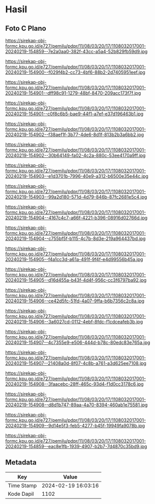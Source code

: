 # Hasil

## Foto C Plano

https://sirekap-obj-formc.kpu.go.id/e727/pemilu/pdpr/11/08/03/20/17/1108032017001-20240219-154859--7e2a0aa0-382f-43cc-a5a4-52b829fb59d9.jpg

https://sirekap-obj-formc.kpu.go.id/e727/pemilu/pdpr/11/08/03/20/17/1108032017001-20240219-154900--f029f4b2-cc73-4bf6-88b2-2d7405951eef.jpg

https://sirekap-obj-formc.kpu.go.id/e727/pemilu/pdpr/11/08/03/20/17/1108032017001-20240219-154901--dff98c91-1279-48bf-8470-209acc173f7f.jpg

https://sirekap-obj-formc.kpu.go.id/e727/pemilu/pdpr/11/08/03/20/17/1108032017001-20240219-154901--c0f8c6b5-bae9-44f1-a7ef-e37d196463b1.jpg

https://sirekap-obj-formc.kpu.go.id/e727/pemilu/pdpr/11/08/03/20/17/1108032017001-20240219-154902--f38aef1f-3b77-4de6-8d1f-813b2b3a6bb2.jpg

https://sirekap-obj-formc.kpu.go.id/e727/pemilu/pdpr/11/08/03/20/17/1108032017001-20240219-154902--30b64149-fa02-4c2a-880c-53ee4170a9ff.jpg

https://sirekap-obj-formc.kpu.go.id/e727/pemilu/pdpr/11/08/03/20/17/1108032017001-20240219-154903--e1d3701b-7996-40e9-a312-b6500e35e44c.jpg

https://sirekap-obj-formc.kpu.go.id/e727/pemilu/pdpr/11/08/03/20/17/1108032017001-20240219-154903--99a2d180-571d-4d79-846b-87fc2681e5c4.jpg

https://sirekap-obj-formc.kpu.go.id/e727/pemilu/pdpr/11/08/03/20/17/1108032017001-20240219-154904--4167c4c7-a66f-4221-b396-08916d02766d.jpg

https://sirekap-obj-formc.kpu.go.id/e727/pemilu/pdpr/11/08/03/20/17/1108032017001-20240219-154904--c755bf5f-b115-4c7b-8d3e-219a964437bd.jpg

https://sirekap-obj-formc.kpu.go.id/e727/pemilu/pdpr/11/08/03/20/17/1108032017001-20240219-154905--f4a1cc3d-a61a-491f-9f4f-e4d99556b45a.jpg

https://sirekap-obj-formc.kpu.go.id/e727/pemilu/pdpr/11/08/03/20/17/1108032017001-20240219-154905--d16d455a-b43f-4d4f-956c-cc3f6797ba92.jpg

https://sirekap-obj-formc.kpu.go.id/e727/pemilu/pdpr/11/08/03/20/17/1108032017001-20240219-154906--ce42d5fc-51fd-4a07-9ffa-b6b7356c2c8a.jpg

https://sirekap-obj-formc.kpu.go.id/e727/pemilu/pdpr/11/08/03/20/17/1108032017001-20240219-154906--3a6027cd-0112-4ebf-8fdc-f1cdceafeb3b.jpg

https://sirekap-obj-formc.kpu.go.id/e727/pemilu/pdpr/11/08/03/20/17/1108032017001-20240219-154907--4c7355e9-e506-444d-b78c-80edc83e765a.jpg

https://sirekap-obj-formc.kpu.go.id/e727/pemilu/pdpr/11/08/03/20/17/1108032017001-20240219-154907--21408a0d-8f07-4c8b-a761-a3d625ee7108.jpg

https://sirekap-obj-formc.kpu.go.id/e727/pemilu/pdpr/11/08/03/20/17/1108032017001-20240219-154908--3faacebc-28ff-465c-93d4-f1d0cc3178c6.jpg

https://sirekap-obj-formc.kpu.go.id/e727/pemilu/pdpr/11/08/03/20/17/1108032017001-20240219-154908--d8d1b747-89aa-4a70-8394-460ab1e75581.jpg

https://sirekap-obj-formc.kpu.go.id/e727/pemilu/pdpr/11/08/03/20/17/1108032017001-20240219-154909--9d14e5f3-feb5-4277-b45f-19949fa9078b.jpg

https://sirekap-obj-formc.kpu.go.id/e727/pemilu/pdpr/11/08/03/20/17/1108032017001-20240219-154859--eac8e1fb-1939-4907-b2b7-7d4870c35bd9.jpg


## Metadata

| Key        | Value               |
| ---------- | ------------------- |
| Time Stamp | 2024-02-19 16:03:16 |
| Kode Dapil | 1102                |




